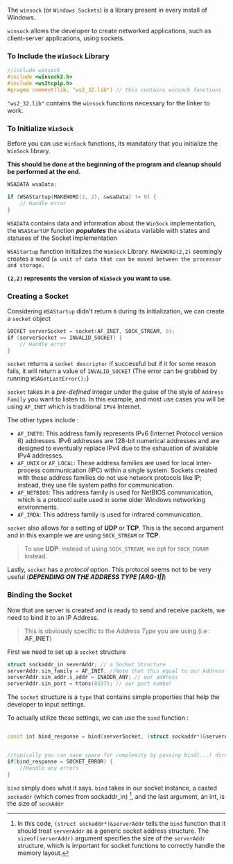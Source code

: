 
The `winsock` (or `Windows Sockets`) is a library present in every install of Windows. 

`winsock` allows the developer to create networked applications, such as client-server applications, using sockets. 

### To Include the `WinSock` Library

```cpp
//include winsock
#include <winsock2.h>
#include <ws2tcpip.h>
#pragma comment(lib, "ws2_32.lib") // this contains winsock functions
```

`"ws2_32.lib"` contains the `winsock` functions necessary for the linker to work.

### To Initialize `WinSock`

Before you can use `WinSock` functions, its mandatory that you initialize the `WinSock` library. 

**This should be done at the beginning of the program and cleanup should be performed at the end.**

```cpp
WSADATA wsaData; 

if (WSAStartup(MAKEWORD(2, 2), &wsaData) != 0) {
    // Handle error
}
```

`WSADATA` contains data and information about the `WinSock` implementation, the `WSAStartUP` function ***populates*** the `wsaData` variable with states and statuses of the Socket Implementation 

`WSAStartup` function initializes the `WinSock` Library. `MAKEWORD(2,2)` seemingly creates a word (`a unit of data that can be moved between the processor and storage.` 

**`(2,2)` represents the version of `WinSock` you want to use.**

### Creating a Socket

Considering `WSAStartup` didn't return `0` during its initialization, we can create a `socket` object

```c++
SOCKET serverSocket = socket(AF_INET, SOCK_STREAM, 0);
if (serverSocket == INVALID_SOCKET) {
    // Handle error
}
```

`socket` returns a `socket descriptor` if successful but if it for some reason fails, it will return a value of `INVALID_SOCKET` (The error can be grabbed by running `WSAGetLastError();`)

`socket` takes in a *pre-defined* integer under the guise of the style of `Address Family` you want to listen to. In this example, and most use cases you will be using `AF_INET` which is traditional `IPV4` Internet.

The other types include : 
- `AF_INET6`: This address family represents IPv6 (Internet Protocol version 6) addresses. IPv6 addresses are 128-bit numerical addresses and are designed to eventually replace IPv4 due to the exhaustion of available IPv4 addresses.
- `AF_UNIX` or `AF_LOCAL`: These address families are used for local inter-process communication (IPC) within a single system. Sockets created with these address families do not use network protocols like IP; instead, they use file system paths for communication.
- `AF_NETBIOS`: This address family is used for NetBIOS communication, which is a protocol suite used in some older Windows networking environments.
- `AF_IRDA`: This address family is used for infrared communication.

`socket` also allows for a setting of **UDP** or **TCP**. This is the second argument and in this example we are using `SOCK_STREAM` or **TCP**. 

> To use **UDP**: instead of using `SOCK_STREAM`, we opt for `SOCK_DGRAM` instead.

Lastly, `socket` has a *protocol* option. This protocol seems not to be very useful (***DEPENDING ON THE ADDRESS TYPE \[ARG-1|]***)

### Binding the Socket

Now that are server is created and is ready to send and receive packets, we need to bind it to an IP Address.

> This is obviously specific to the *Address Type* you are using (i.e : **AF_INET**)

First we need to set up a `socket` structure 
```cpp
struct sockaddr_in severAddr; // a Socket Structure
serverAddr.sin_family = AF_INET; //Note that this equal to our Address Type we initialized in our socket.
serverAddr.sin_addr.s_addr = INADDR_ANY; // our address
serverAddr.sin_port = htons(8337); // our port number
```

The `socket` structure is a `type` that contains simple properties that help the developer to input settings.

To actually utilize these settings, we can use the `bind` function :

```cpp

const int bind_response = bind(serverSocket, (struct sockaddr*)&serverAddr, sizeof(serverAddr)); 


//typically you can save space for complexity by passing bind(...) directly into the if statement 
if(bind_response = SOCKET_ERROR) {
	//Handle any errors
}

```

`bind` simply does what it says. `bind` takes in our socket instance, a casted `sockaddr` (which comes from sockaddr_in) [^1], and the last argument, an int, is the size of `sockAddr`


[^1]: In this code, `(struct sockaddr*)&serverAddr` tells the `bind` function that it should treat `serverAddr` as a generic socket address structure. The `sizeof(serverAddr)` argument specifies the size of the `serverAddr` structure, which is important for socket functions to correctly handle the memory layout.

